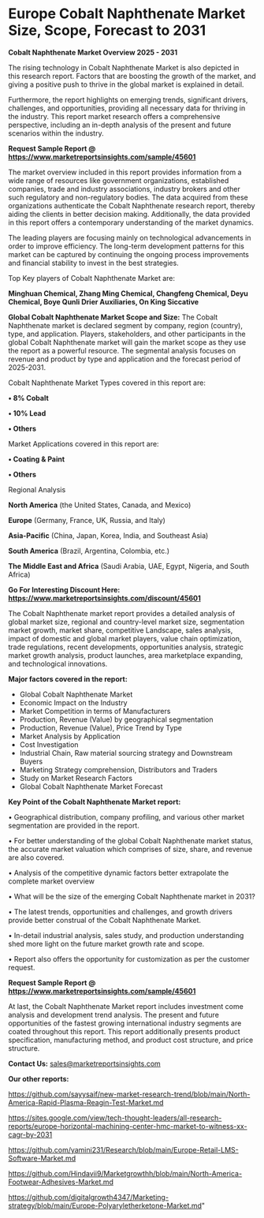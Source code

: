 # Europe Cobalt Naphthenate Market Size, Scope, Forecast to 2031

<Strong> Cobalt Naphthenate Market Overview 2025 - 2031</strong>

The rising technology in Cobalt Naphthenate Market is also depicted in this research report. Factors that are boosting the growth of the market, and giving a positive push to thrive in the global market is explained in detail.

Furthermore, the report highlights on emerging trends, significant drivers, challenges, and opportunities, providing all necessary data for thriving in the industry. This report market research offers a comprehensive perspective, including an in-depth analysis of the present and future scenarios within the industry.

<strong>Request Sample Report @ <a href=https://www.marketreportsinsights.com/sample/45601>https://www.marketreportsinsights.com/sample/45601</a></strong>

The market overview included in this report provides information from a wide range of resources like government organizations, established companies, trade and industry associations, industry brokers and other such regulatory and non-regulatory bodies. The data acquired from these organizations authenticate the Cobalt Naphthenate research report, thereby aiding the clients in better decision making. Additionally, the data provided in this report offers a contemporary understanding of the market dynamics.

The leading players are focusing mainly on technological advancements in order to improve efficiency. The long-term development patterns for this market can be captured by continuing the ongoing process improvements and financial stability to invest in the best strategies.

Top Key players of Cobalt Naphthenate Market are:

<strong>Minghuan Chemical, Zhang Ming Chemical, Changfeng Chemical, Deyu Chemical, Boye Qunli Drier Auxiliaries, On King Siccative</strong>

<strong><b>Global Cobalt Naphthenate Market Scope and Size:</b></strong>
The Cobalt Naphthenate market is declared segment by company, region (country), type, and application. Players, stakeholders, and other participants in the global Cobalt Naphthenate market will gain the market scope as they use the report as a powerful resource. The segmental analysis focuses on revenue and product by type and application and the forecast period of 2025-2031.

Cobalt Naphthenate Market Types covered in this report are:

<strong>•  8% Cobalt

•  10% Lead

•  Others</strong>

Market Applications covered in this report are:

<strong>•  Coating & Paint

•  Others</strong> 

Regional Analysis

<strong>North America</strong> (the United States, Canada, and Mexico)

<strong>Europe</strong> (Germany, France, UK, Russia, and Italy)

<strong>Asia-Pacific</strong> (China, Japan, Korea, India, and Southeast Asia)

<strong>South America</strong> (Brazil, Argentina, Colombia, etc.)

<strong>The Middle East and Africa</strong> (Saudi Arabia, UAE, Egypt, Nigeria, and South Africa)

<strong>Go For Interesting Discount Here: <a href=https://www.marketreportsinsights.com/discount/45601>https://www.marketreportsinsights.com/discount/45601</a></strong>

The Cobalt Naphthenate market report provides a detailed analysis of global market size, regional and country-level market size, segmentation market growth, market share, competitive Landscape, sales analysis, impact of domestic and global market players, value chain optimization, trade regulations, recent developments, opportunities analysis, strategic market growth analysis, product launches, area marketplace expanding, and technological innovations.

<strong><b>Major factors covered in the report:</b></strong>
<ul>
  <li>Global Cobalt Naphthenate Market </li>
  <li>Economic Impact on the Industry</li>
  <li>Market Competition in terms of Manufacturers</li>
  <li>Production, Revenue (Value) by geographical segmentation</li>
  <li>Production, Revenue (Value), Price Trend by Type</li>
  <li>Market Analysis by Application</li>
  <li>Cost Investigation</li>
  <li>Industrial Chain, Raw material sourcing strategy and Downstream Buyers</li>
  <li>Marketing Strategy comprehension, Distributors and Traders</li>
  <li>Study on Market Research Factors</li>
  <li>Global Cobalt Naphthenate Market Forecast</li>
</ul>

<strong><b>Key Point of the Cobalt Naphthenate Market report:</b></strong>

• Geographical distribution, company profiling, and various other market segmentation are provided in the report.

• For better understanding of the global Cobalt Naphthenate market status, the accurate market valuation which comprises of size, share, and revenue are also covered.

• Analysis of the competitive dynamic factors better extrapolate the complete market overview

• What will be the size of the emerging Cobalt Naphthenate market in 2031?

• The latest trends, opportunities and challenges, and growth drivers provide better construal of the Cobalt Naphthenate Market.

• In-detail industrial analysis, sales study, and production understanding shed more light on the future market growth rate and scope.

• Report also offers the opportunity for customization as per the customer request.

<strong>Request Sample Report @ <a href=https://www.marketreportsinsights.com/sample/45601>https://www.marketreportsinsights.com/sample/45601</a></strong>

At last, the Cobalt Naphthenate Market report includes investment come analysis and development trend analysis. The present and future opportunities of the fastest growing international industry segments are coated throughout this report. This report additionally presents product specification, manufacturing method, and product cost structure, and price structure.

<strong>Contact Us:</strong>
sales@marketreportsinsights.com

<strong>Our other reports:</strong>

<a href=https://github.com/sayysaif/new-market-research-trend/blob/main/North-America-Rapid-Plasma-Reagin-Test-Market.md>https://github.com/sayysaif/new-market-research-trend/blob/main/North-America-Rapid-Plasma-Reagin-Test-Market.md</a>

<a href=https://sites.google.com/view/tech-thought-leaders/all-research-reports/europe-horizontal-machining-center-hmc-market-to-witness-xx-cagr-by-2031>https://sites.google.com/view/tech-thought-leaders/all-research-reports/europe-horizontal-machining-center-hmc-market-to-witness-xx-cagr-by-2031</a>

<a href=https://github.com/yamini231/Research/blob/main/Europe-Retail-LMS-Software-Market.md>https://github.com/yamini231/Research/blob/main/Europe-Retail-LMS-Software-Market.md</a>

<a href=https://github.com/Hindavii9/Marketgrowthh/blob/main/North-America-Footwear-Adhesives-Market.md>https://github.com/Hindavii9/Marketgrowthh/blob/main/North-America-Footwear-Adhesives-Market.md</a>

<a href=https://github.com/digitalgrowth4347/Marketing-strategy/blob/main/Europe-Polyaryletherketone-Market.md>https://github.com/digitalgrowth4347/Marketing-strategy/blob/main/Europe-Polyaryletherketone-Market.md</a>"
